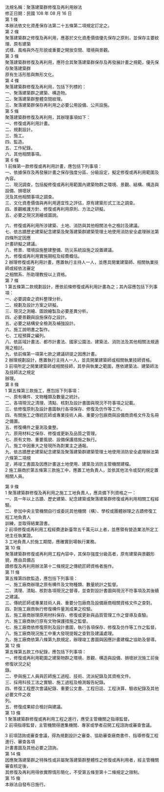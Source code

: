 法規名稱：聚落建築群修復及再利用辦法  
修正日期：民國 108 年 08 月 16 日  
第 1 條  
本辦法依文化資產保存法第二十五條第二項規定訂定之。  
第 2 條  
聚落建築群之修復及再利用，應基於文化資產價值優先保存之原則，並保存主要紋理、原有建築  
式樣、風格與外在形貌或重要之開放空間、環境與景觀。  
第 3 條  
聚落建築群修復及再利用，應符合其聚落建築群保存及再發展計畫之規範，優先保存聚落建築群  
原有生活形態與無形文化。  
第 4 條  
聚落建築群修復及再利用，包括下列標的：  
一、聚落建築群之建築、構造物。  
二、聚落建築群整體空間紋理。  
三、聚落建築群保存再利用之必要公用設備、公共設施。  
第 5 條  
聚落建築群修復及再利用，其辦理事項如下：  
一、修復或再利用計畫。  
二、規劃設計。  
三、施工。  
四、監造。  
五、工作紀錄。  
六、其他相關事項。  
第 6 條  
1 前條第一款修復或再利用計畫，應包括下列事項：  
一、依據保存及再發展計畫之保存強度分區、分級設定，擬定修復或再利用範圍及內容。  
二、現況調查，包括擬修復或再利用範圍內建築物群之環境、景觀、結構、構造與設備、損壞狀  
況及其他相關事項之調查。  
三、文化資產價值與再利用適宜性之評估，原有建築形式工法之調查。  
四、景觀維護方針、修復或再利用原則、方法之研擬。  
五、必要之現況測繪或圖說。  


六、修復或再利用所涉建築、土地、消防與其他相關法令之檢討及建議。  
七、依古蹟歷史建築紀念建築及聚落建築群建築管理土地使用消防安全處理辦法第四條所定因應  
計畫研擬之建議。  
八、修景、環境設施整建整備、防災系統設施之設置建議。  
九、修復或再利用實施期程及經費概估。  
2 辦理修復或再利用計畫，應置執行主持人一人，並應具開業建築師、相關執業技師或經依法審定  
之相關系、所助理教授以上資格。  
第 7 條  
1 第五條第二款規劃設計，應依前條修復或再利用計畫為之；其內容應包括下列事項：  
一、必要調查之資料整理分析。  
二、規劃及設計方案之研擬。  
三、現況之測繪、圖說繪製及必要差異分析。  
四、必要景觀與設施保存之設計。  
五、必要之結構安全檢測及補強設計。  
六、施工說明書之製作。  
七、工程預算之編列。  
八、依區域計畫法、都市計畫法、國家公園法、建築法、消防法及其他相關法規適用之檢討。  
九、依前條第一項第七款之建議研提之因應計畫。  
2 辦理規劃設計，應置執行主持人一人，並具開業建築師或相關執業技師資格。  
3 前項所定之開業建築師或相關技師，其參與執業之範圍，應依建築法、建築師法及技師法之規定  
辦理。  
第 8 條  
1 第五條第三款施工，應包括下列事項：  
一、原有構件、文物種類及數量之統計。  
二、各項現況之清理、清點、核對及設計書圖與現況不符事項之記載。  
三、依修復原則及設計書圖執行各項保存、修復及仿作等工作。  
四、有關施工之傳統匠師或專業技術人員、重要分包廠商與設備商資格文件及名冊之備置。  
五、修復構件之量測及彙整。  
六、原用材料之保存、修復或更新及品質之管理。  
七、原有文物、重要風貌、設備保護措施之執行。  
八、施工中因重大之發現所為對業主之通報。  
九、依古蹟歷史建築紀念建築及聚落建築群建築管理土地使用消防安全處理辦法第六條第二項規  
定，將竣工書圖及因應計畫送土地使用、建築及消防主管機關建檔。  
2 施工廠商於第五條第三款施工中，應置工地負責人，並依其他法令或契約規定置相關人員。  


第 9 條  
1 聚落建築群修復及再利用之施工工地負責人，應具備下列資格之一：  
一、具一年以上古蹟、歷史建築、紀念建築或聚落建築群修復或再利用相關工程經驗。  
二、參加中央主管機關自行或委託其他機關（構）、學校或團體辦理之古蹟修復工程工地負責人  
訓練，並取得結業證書。  
2 前項修復或再利用工程經費達新臺幣五千萬元以上者，並應領有營造業法所定工地主任執業證。  
3 工地負責人於施工期間，應確實到場執行業務。  
第 10 條  
聚落建築群修復或再利用工程內容中，其保存強度分級高者，原有建築與景觀形貌，應由具備古  
蹟修復及再利用辦法第十二條規定之傳統匠師資格者施作。  
第 11 條  
第五條第四款監造，應包括下列事項：  
一、施工廠商辦理之原有構件及文物種類、數量統計之監督。  
二、清理、清點、核對各項現況之督導，並查對設計書圖與現況不符事項及其後續之建議。  
三、傳統匠師或專業技術人員、重要分包廠商及設備廠商相關資格文件之查對。  
四、對施工廠商執行修復構件量測成果之校驗。  
五、施工廠商辦理原用材料保存、修復或更新與品質管理工作之督導及查驗。  
六、施工廠商執行原有文物保護措施之監督。  
七、施工廠商依修復原則及設計書圖，執行各項保存、修復及仿作等工作之監督。  
八、施工廠商現況施工中重大發現提報之查對及建議處理。  
九、施工廠商依第八條第九款規定，辦理竣工書圖與因應計畫建檔之協助及督導。  
第 12 條  
第五條第五款工作紀錄，應包括下列事項：  
一、修復或再利用範圍之建築物群之環境、景觀、構造與設備、損壞狀況施工前後修復狀況之紀  
錄。  
二、參與施工人員與匠師施工過程、技術、流派紀錄及其資格文件。  
三、採用科技工法之實驗、施工過程及檢測報告紀錄。  
四、修復工程歷次會議紀錄、重要公文書、工程日誌、工程決算、驗收紀錄及其他必要文件之收  
列。  
五、修復成果綜合檢討與建議。  
第 13 條  
1 聚落建築群修復或再利用工程之進行，應受主管機關之指導監督。  
2 前項指導監督，主管機關得邀集機關、專家或學者召開工程諮詢或審查會議。  


3 前項諮詢或審查會議，得為規劃設計之審查、協助審查廠商書件、指導修復工程進行、審查各項  
計畫書圖及其他必要之諮詢。  
第 14 條  
因應聚落建築群之特殊性或非屬聚落建築群整體性之修復或再利用者，經主管機關審查核定後，  
其修復及再利用得依實際情形簡化，不受第五條至第十二條規定之限制。  
第 15 條  
本辦法自發布日施行。  


